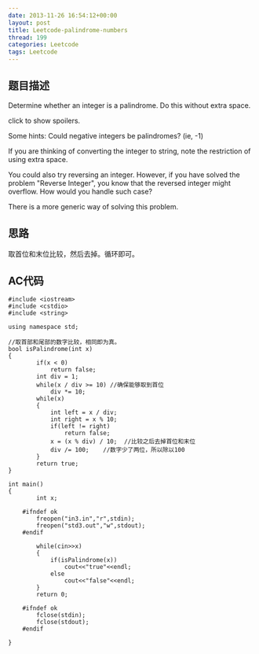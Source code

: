```yaml
---
date: 2013-11-26 16:54:12+00:00
layout: post
title: Leetcode-palindrome-numbers
thread: 199
categories: Leetcode
tags: Leetcode
---
```

## 题目描述
Determine whether an integer is a palindrome. Do this without extra space.

click to show spoilers.

Some hints:
Could negative integers be palindromes? (ie, -1)

If you are thinking of converting the integer to string, note the restriction of using extra space.

You could also try reversing an integer. However, if you have solved the problem "Reverse Integer", you know that the reversed integer might overflow. How would you handle such case?

There is a more generic way of solving this problem.

## 思路
取首位和末位比较，然后去掉。循环即可。

## AC代码

    #include <iostream>
    #include <cstdio>
    #include <string>
    
    using namespace std;
    
    //取首部和尾部的数字比较，相同即为真。
    bool isPalindrome(int x)
    {
        	if(x < 0)
        		return false;
        	int div = 1;
        	while(x / div >= 10) //确保能够取到首位
        		div *= 10;
        	while(x)
        	{
        		int left = x / div;
        		int right = x % 10;
        		if(left != right)
        			return false;
        		x = (x % div) / 10;  //比较之后去掉首位和末位
        		div /= 100;    //数字少了两位，所以除以100
        	}
        	return true;
    }
    
    int main()
    {
        	int x;
        
        #ifndef ok
        	freopen("in3.in","r",stdin);
        	freopen("std3.out","w",stdout);
        #endif
        
        	while(cin>>x)
        	{
        		if(isPalindrome(x))
        			cout<<"true"<<endl;
        		else
        			cout<<"false"<<endl;
        	}
        	return 0;
    
        #ifndef ok
        	fclose(stdin);
        	fclose(stdout);
        #endif
    
    }
